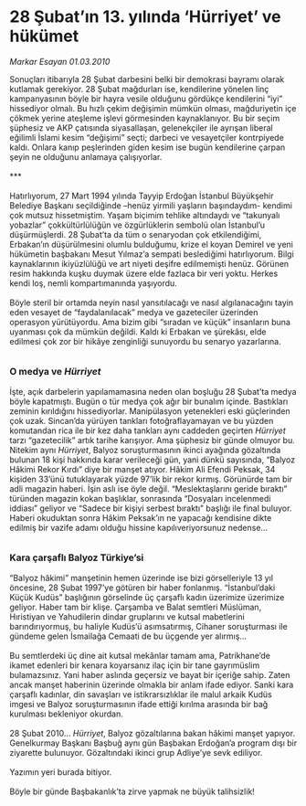 # 28 Şubat’ın 13. yılında ‘Hürriyet’ ve hükümet

*Markar Esayan 01.03.2010*

<div class="taraf_structure_2col_1zq">
<div class="margen_n">



 <p>Sonuçları itibarıyla 28 Şubat darbesini belki bir demokrasi bayramı olarak kutlamak gerekiyor. 28 Şubat mağdurları ise, kendilerine yönelen linç kampanyasının böyle bir hayra vesile olduğunu gördükçe kendilerini “iyi” hissediyor olmalı. Bu hızlı çekim değişimin mümkün olması, mağduriyetin içe çökmek yerine ateşleme işlevi görmesinden kaynaklanıyor. Bu bir seçim şüphesiz ve AKP çatısında siyasallaşan, gelenekçiler ile ayrışan liberal eğilimli İslami kesim “değişimi” seçti; darbeci ve vesayetçiler kontrpiyede kaldı. Onlara kanıp peşlerinden giden kesim ise bugün kendilerine çarpan şeyin ne olduğunu anlamaya çalışıyorlar. <br/><br/>*** <br/><br/>Hatırlıyorum, 27 Mart 1994 yılında Tayyip Erdoğan İstanbul Büyükşehir Belediye Başkanı seçildiğinde –henüz yirmili yaşların başındaydım- kendimi çok mutsuz hissetmiştim. Yaşam biçimim tehlike altındaydı ve “takunyalı yobazlar” çokkültürlülüğün ve özgürlüklerin sembolü olan İstanbul’u düşürmüşlerdi. 28 Şubat’ta da tüm o senaryodan çok etkilendiğimi, Erbakan’ın düşürülmesini olumlu bulduğumu, krize el koyan Demirel ve yeni hükümetin başbakanı Mesut Yılmaz’a sempati beslediğimi hatırlıyorum. Bilgi kaynaklarının ikiyüzlülüğü ve art niyeti deşifre edilmemişti henüz. Görünen resim hakkında kuşku duymak üzere elde fazlaca bir veri yoktu. Herkes kendi loş, nemli kompartımanında yaşıyordu. <br/><br/>Böyle steril bir ortamda neyin nasıl yansıtılacağı ve nasıl algılanacağını tayin eden vesayet de “faydalanılacak” medya ve gazeteciler üzerinden operasyon yürütüyordu. Ama bizim gibi “sıradan ve küçük” insanların buna uyanması çok da mümkün değildi. Kaldı ki Erbakan ve şürekâsı, elde edilmesi çok zor bir hikâye zenginliği sunuyordu bu senaryo yazarlarına.<b> <br/><br/><br/><font size="3">O medya ve <i>Hürriyet</i></font></b> <br/><br/>İşte, açık darbelerin yapılamamasına neden olan boşluğu 28 Şubat’ta medya böyle kapatmıştı. Bugün o tür medya çok ağır bir bunalım içinde. Bastıkları zeminin kırıldığını hissediyorlar. Manipülasyon yetenekleri eski güçlerinden çok uzak. Sincan’da yürüyen tankları fotoğraflayamayan ve bu yüzden komutandan rica ile bir kez daha tankları aynı caddeden geçirten <i>Hürriyet</i> tarzı “gazetecilik” artık tarihe karışıyor. Ama şüphesiz bir günde olmuyor bu. Nitekim aynı <i>Hürriyet</i>, Balyoz soruşturmasının ikinci ayağında gözaltında bulunan 18 kişi hakkında karar verileceği gün, yani dünkü sayısında, “Balyoz Hâkimi Rekor Kırdı” diye bir manşet atıyor. Hâkim Ali Efendi Peksak, 34 kişiden 33’ünü tutuklayarak yüzde 97’lik bir rekor kırmış. Görünürde tam bir adli magazin haberi. İşin aslı ise öyle değil. “Meslektaşlarını geride bıraktı” türünden magazin kokan başlıklar, sonrasında “Dosyaları incelenmedi iddiası” geliyor ve “Sadece bir kişiyi serbest bıraktı” başlığı ile final buluyor. Haberi okuduktan sonra Hâkim Peksak’ın ne yapacağı kendisine dikte edilmiş bir vazife adamı olduğu hissine kapılıveriyorsunuz nedense...<b> <br/><br/><br/><font size="3">Kara çarşaflı Balyoz Türkiye’si</font></b> <br/><br/>“Balyoz hâkimi” manşetinin hemen üzerinde ise bizi görselleriyle 13 yıl öncesine, 28 Şubat 1997’ye götüren bir haber fonlanmış. “İstanbul’daki Küçük Kudüs” başlığının görselinde üç çarşaflı kadın üzerimize üzerimize geliyor. Haber tam bir klişe. Çarşamba ve Balat semtleri Müslüman, Hıristiyan ve Yahudilerin dindar gruplarını ve kutsal mabetlerini barındırıyormuş, bu haliyle Kudüs’ü asımsatırmış, Cihaner soruşturması ile gündeme gelen İsmailağa Cemaati de bu üçgende yer alırmış... <br/><br/>Bu semtlerdeki üç dine ait kutsal mekânlar tamam ama, Patrikhane’de ikamet edenleri bir kenara koyarsanız ilaç için bir tane gayrımüslim bulamazsınız. Yani haber aslında geçersiz ve bayat bir içeriğe sahip. Zaten ancak manşet haberinin üzerinde olmakla bir anlam ifade ediyor. Sanki kara çarşaflı kadınlar, din savaşları ve istikrarsızlıklar ile malul arkaik Kudüs imgesi ve Balyoz soruşturmasının ifade ettiği kırılma arasında bir bağ kurulması bekleniyor okurdan. <br/><br/>28 Şubat 2010... <i>Hürriyet</i>, Balyoz gözaltılarına bakan hâkimi manşet yapıyor. Genelkurmay Başkanı Başbuğ aynı gün Başbakan Erdoğan’a program dışı bir ziyarette bulunuyor. Gözaltındaki ikinci grup Adliye’ye sevk ediliyor. <br/><br/>Yazımın yeri burada bitiyor. <br/><br/>Böyle bir günde Başbakanlık’ta zirve yapmak ne büyük talihsizlik!</p>
<br/>
<br/>
<br/>



<br/>


<div id="taraf_not">
</div>

</div>


</div>
